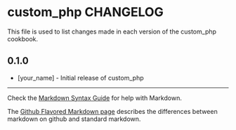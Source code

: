 custom_php CHANGELOG
====================

This file is used to list changes made in each version of the custom_php cookbook.

0.1.0
-----
- [your_name] - Initial release of custom_php

- - -
Check the [Markdown Syntax Guide](http://daringfireball.net/projects/markdown/syntax) for help with Markdown.

The [Github Flavored Markdown page](http://github.github.com/github-flavored-markdown/) describes the differences between markdown on github and standard markdown.
